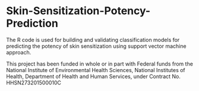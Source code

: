 # Skin-Sensitization-Potency-Prediction
The R code is used for building and validating classification models for predicting the potency of skin sensitization using support vector machine approach.

This project has been funded in whole or in part with Federal funds from the National Institute of Environmental Health Sciences, National Institutes of Health, Department of Health and Human Services, under Contract No. HHSN273201500010C
